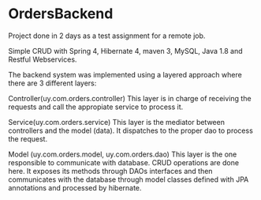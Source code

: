 # OrdersBackend
Project done in 2 days as a test assignment for a remote job.

Simple CRUD with Spring 4, Hibernate 4, maven 3, MySQL, Java 1.8 and Restful Webservices.

The backend system was implemented using a layered approach where there are 3 different layers:

Controller(uy.com.orders.controller)
	This layer is in charge of receiving the requests and call the appropiate service to process it.

Service(uy.com.orders.service)
	This layer is the mediator between controllers and the model (data). It dispatches to the proper dao to process the request.

Model (uy.com.orders.model, uy.com.orders.dao)
	This layer is the one responsible to communicate with database. CRUD operations are done here. It exposes its methods through DAOs interfaces and then communicates with the database through model classes defined with JPA annotations and processed by hibernate.

